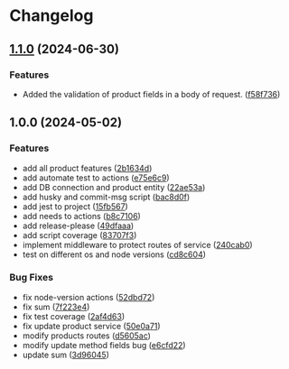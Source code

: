# Changelog

## [1.1.0](https://github.com/WMS-Corporation/wms-productControl-service/compare/v1.0.0...v1.1.0) (2024-06-30)


### Features

* Added the validation of product fields in a body of request. ([f58f736](https://github.com/WMS-Corporation/wms-productControl-service/commit/f58f736492e3a3e6c5d7276a9ff13e45294f7af1))

## 1.0.0 (2024-05-02)


### Features

* add all product features ([2b1634d](https://github.com/WMS-Corporation/wms-productControl-service/commit/2b1634d6efe533173daffbcf6a34454ac3feb58d))
* add automate test to actions ([e75e6c9](https://github.com/WMS-Corporation/wms-productControl-service/commit/e75e6c9d4d5060d1e8b345e9b99710c02e89936d))
* add DB connection and product entity ([22ae53a](https://github.com/WMS-Corporation/wms-productControl-service/commit/22ae53af561efc44e7d7a18060d4774d14c649f1))
* add husky and commit-msg script ([bac8d0f](https://github.com/WMS-Corporation/wms-productControl-service/commit/bac8d0f66aadbf4ab57cf812af60ec08e4dfd221))
* add jest to project ([15fb567](https://github.com/WMS-Corporation/wms-productControl-service/commit/15fb567c11d86ff53a9320c92297c90bb2549000))
* add needs to actions ([b8c7106](https://github.com/WMS-Corporation/wms-productControl-service/commit/b8c7106fbd81c5c55e4626f3d9cb495f5e4c9919))
* add release-please ([49dfaaa](https://github.com/WMS-Corporation/wms-productControl-service/commit/49dfaaaaacdd34da41593f1245532ff82253c8c2))
* add script coverage ([83707f3](https://github.com/WMS-Corporation/wms-productControl-service/commit/83707f33232900091f7ff32832260d52db38e45d))
* implement middleware to protect routes of service ([240cab0](https://github.com/WMS-Corporation/wms-productControl-service/commit/240cab0fddfa916d6c1dd8ec5488f157f1213793))
* test on different os and node versions ([cd8c604](https://github.com/WMS-Corporation/wms-productControl-service/commit/cd8c604ef91737579aca512393103a39a29de613))


### Bug Fixes

* fix node-version actions ([52dbd72](https://github.com/WMS-Corporation/wms-productControl-service/commit/52dbd7292bb0ca122b3db3078fd4a82821f5ff6e))
* fix sum ([7f223e4](https://github.com/WMS-Corporation/wms-productControl-service/commit/7f223e4aa829e69e0810cf031b9347b50a0db2d8))
* fix test coverage ([2af4d63](https://github.com/WMS-Corporation/wms-productControl-service/commit/2af4d6341d790366c590acbe9a9f0db4ee9cb751))
* fix update product service ([50e0a71](https://github.com/WMS-Corporation/wms-productControl-service/commit/50e0a7168802ed3cbe1db3583a918d4984d1cc1f))
* modify products routes ([d5605ac](https://github.com/WMS-Corporation/wms-productControl-service/commit/d5605ac931cc5aba8b86f47d1ccdbb8ea320e276))
* modify update method fields bug ([e6cfd22](https://github.com/WMS-Corporation/wms-productControl-service/commit/e6cfd22f7036bf92021a8cd49f659b75304d0c98))
* update sum ([3d96045](https://github.com/WMS-Corporation/wms-productControl-service/commit/3d96045f7d40d93ca09e35efb6a798f0c60571ff))
